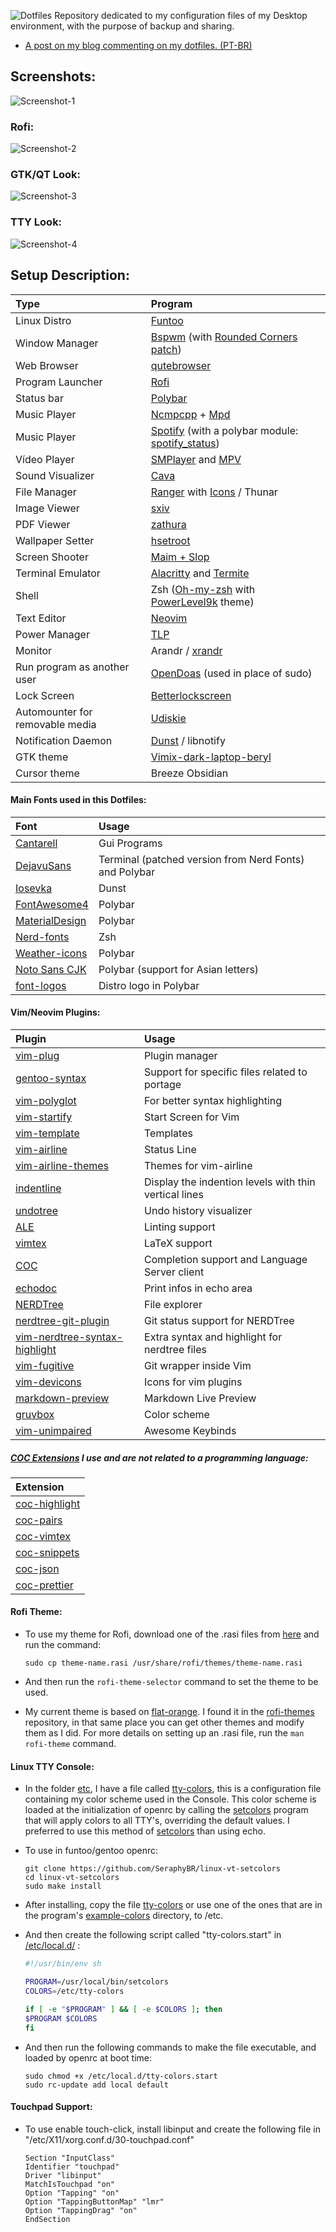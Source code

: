 ![Dotfiles](Images/logo.png)
Repository dedicated to my configuration files of my Desktop environment, with the purpose of backup and sharing.
* [A post on my blog commenting on my dotfiles. (PT-BR)](https://seraphybr.gitlab.io/DotFiles/)

## Screenshots:

![Screenshot-1](Images/Screenshots/Screenshot1.png)

### Rofi:

![Screenshot-2](Images/Screenshots/Screenshot2.png)

### GTK/QT Look:

![Screenshot-3](Images/Screenshots/Screenshot3.png)

### TTY Look:

![Screenshot-4](Images/tty.png)

## Setup Description:

| Type                            | Program                                                                                                                            |
| :------------------------------ | :--------------------------------------------------------------------------------------------------------------------------------- |
| Linux Distro                    | [Funtoo](https://www.funtoo.org/Welcome)                                                                                           |
| Window Manager                  | [Bspwm](https://github.com/baskerville/bspwm) (with [Rounded Corners patch](etc/portage/patches/x11-wm/bspwm-0.9.5/rounded.patch)) |
| Web Browser                     | [qutebrowser](https://qutebrowser.org/)                                                                                            |
| Program Launcher                | [Rofi](https://github.com/DaveDavenport/rofi)                                                                                      |
| Status bar                      | [Polybar](https://github.com/jaagr/polybar)                                                                                        |
| Music Player                    | [Ncmpcpp](https://rybczak.net/ncmpcpp/) + [Mpd](https://github.com/MusicPlayerDaemon/MPD)                                          |
| Music Player                    | [Spotify](https://www.spotify.com/) (with a polybar module: [spotify_status](https://github.com/Jvanrhijn/polybar-spotify))        |
| Vídeo Player                    | [SMPlayer](https://www.smplayer.info/) and [MPV](https://mpv.io/)                                                                  |
| Sound Visualizer                | [Cava](https://github.com/karlstav/cava)                                                                                           |
| File Manager                    | [Ranger](https://github.com/ranger/ranger) with [Icons](https://github.com/alexanderjeurissen/ranger_devicons) / Thunar            |
| Image Viewer                    | [sxiv](https://github.com/muennich/sxiv)                                                                                           |
| PDF Viewer                      | [zathura](https://github.com/pwmt/zathura)                                                                                         |
| Wallpaper Setter                | [hsetroot](https://github.com/himdel/hsetroot)                                                                                     |
| Screen Shooter                  | [Maim + Slop](https://github.com/naelstrof/maim)                                                                                   |
| Terminal Emulator               | [Alacritty](https://github.com/jwilm/alacritty) and [Termite](https://github.com/thestinger/termite)                               |
| Shell                           | Zsh ([Oh-my-zsh](https://github.com/robbyrussell/oh-my-zsh) with [PowerLevel9k](https://github.com/bhilburn/powerlevel9k) theme)   |
| Text Editor                     | [Neovim](https://neovim.io/)                                                                                                       |
| Power Manager                   | [TLP](http://linrunner.de/en/tlp/docs/tlp-linux-advanced-power-management.html)                                                    |
| Monitor                         | Arandr / [xrandr](https://wiki.archlinux.org/index.php/xrandr)                                                                     |
| Run program as another user     | [OpenDoas](https://github.com/Duncaen/OpenDoas) (used in place of sudo)                                                            |
| Lock Screen                     | [Betterlockscreen](https://github.com/pavanjadhaw/betterlockscreen)                                                                |
| Automounter for removable media | [Udiskie](https://github.com/coldfix/udiskie)                                                                                      |
| Notification Daemon             | [Dunst](https://github.com/dunst-project/dunst) / libnotify                                                                        |
| GTK theme                       | [Vimix-dark-laptop-beryl](https://github.com/vinceliuice/vimix-gtk-themes)                                                         |
| Cursor theme                    | Breeze Obsidian                                                                                                                    |

#### Main Fonts used in this Dotfiles:

| Font                                                                  | Usage                                                  |
| :-------------------------------------------------------------------- | :----------------------------------------------------- |
| [Cantarell](https://github.com/GNOME/cantarell-fonts)                 | Gui Programs                                           |
| [DejavuSans](https://github.com/dejavu-fonts/dejavu-fonts)            | Terminal (patched version from Nerd Fonts) and Polybar |
| [Iosevka](https://be5invis.github.io/Iosevka/)                        | Dunst                                                  |
| [FontAwesome4](https://github.com/FortAwesome/Font-Awesome/tree/fa-4) | Polybar                                                |
| [MaterialDesign](https://github.com/google/material-design-icons)     | Polybar                                                |
| [Nerd-fonts](https://github.com/ryanoasis/nerd-fonts)                 | Zsh                                                    |
| [Weather-icons](https://erikflowers.github.io/weather-icons/)         | Polybar                                                |
| [Noto Sans CJK](https://www.google.com/get/noto/help/cjk/)            | Polybar (support for Asian letters)                    |
| [font-logos](https://github.com/lukas-w/font-logos)                   | Distro logo in Polybar                                 |

#### Vim/Neovim Plugins:

| Plugin                                                                                      | Usage                                                 |
| :------------------------------------------------------------------------------------------ | :---------------------------------------------------- |
| [vim-plug](https://github.com/junegunn/vim-plug)                                            | Plugin manager                                        |
| [gentoo-syntax](https://github.com/gentoo/gentoo-syntax)                                    | Support for specific files related to portage         |
| [vim-polyglot](https://github.com/sheerun/vim-polyglot)                                     | For better syntax highlighting                        |
| [vim-startify](https://github.com/mhinz/vim-startify)                                       | Start Screen for Vim                                  |
| [vim-template](https://github.com/aperezdc/vim-template)                                    | Templates                                             |
| [vim-airline](https://github.com/vim-airline/vim-airline)                                   | Status Line                                           |
| [vim-airline-themes](https://github.com/vim-airline/vim-airline-themes)                     | Themes for vim-airline                                |
| [indentline](https://github.com/Yggdroot/indentLine)                                        | Display the indention levels with thin vertical lines |
| [undotree](https://github.com/mbbill/undotree)                                              | Undo history visualizer                               |
| [ALE](https://github.com/w0rp/ale)                                                          | Linting support                                       |
| [vimtex](https://github.com/lervag/vimtex)                                                  | LaTeX support                                         |
| [COC](https://github.com/neoclide/coc.nvim)                                                 | Completion support and Language Server client         |
| [echodoc](https://github.com/Shougo/echodoc.vim)                                            | Print infos in echo area                              |
| [NERDTree](https://github.com/scrooloose/nerdtree)                                          | File explorer                                         |
| [nerdtree-git-plugin](https://github.com/Xuyuanp/nerdtree-git-plugin)                       | Git status support for NERDTree                       |
| [vim-nerdtree-syntax-highlight](https://github.com/tiagofumo/vim-nerdtree-syntax-highlight) | Extra syntax and highlight for nerdtree files         |
| [vim-fugitive](https://github.com/tpope/vim-fugitive)                                       | Git wrapper inside Vim                                |
| [vim-devicons](https://github.com/ryanoasis/vim-devicons)                                   | Icons for vim plugins                                 |
| [markdown-preview](https://github.com/iamcco/markdown-preview.vim)                          | Markdown Live Preview                                 |
| [gruvbox](https://github.com/morhetz/gruvbox)                                               | Color scheme                                          |
| [vim-unimpaired](https://github.com/tpope/vim-unimpaired)                                   | Awesome Keybinds                                      |

##### [COC Extensions](https://github.com/neoclide/coc.nvim/wiki/Using-coc-extensions) I use and are not related to a programming language:

| Extension                                                  |
| :--------------------------------------------------------- |
| [coc-highlight](https://github.com/neoclide/coc-highlight) |
| [coc-pairs](https://github.com/neoclide/coc-pairs)         |
| [coc-vimtex](https://github.com/neoclide/coc-vimtex)       |
| [coc-snippets](https://github.com/neoclide/coc-snippets)   |
| [coc-json](https://github.com/neoclide/coc-json)           |
| [coc-prettier](https://github.com/neoclide/coc-prettier)   |

#### Rofi Theme:

-   To use my theme for Rofi, download one of the .rasi files from [here](Rofi/Themes) and run the command:

    ```
    sudo cp theme-name.rasi /usr/share/rofi/themes/theme-name.rasi
    ```

-   And then run the `rofi-theme-selector` command to set the theme to be used.

-   My current theme is based on [flat-orange](https://github.com/DaveDavenport/rofi-themes/blob/master/User%20Themes/flat-orange.rasi).
    I found it in the [rofi-themes](https://github.com/DaveDavenport/rofi-themes/tree/master/User%20Themes) repository,
    in that same place you can get other themes and modify them as I did. For more details on setting up an .rasi file, run the `man rofi-theme` command.

#### Linux TTY Console:

-   In the folder [etc](etc), I have a file called [tty-colors](etc/tty-colors), this is a configuration file containing my color scheme used in the Console.
    This color scheme is loaded at the initialization of openrc by calling the [setcolors](https://github.com/SeraphyBR/linux-vt-setcolors)
    program that will apply colors to all TTY's, overriding the default values.
    I preferred to use this method of [setcolors](https://github.com/SeraphyBR/linux-vt-setcolors) than using echo.

-   To use in funtoo/gentoo openrc:

    ```
    git clone https://github.com/SeraphyBR/linux-vt-setcolors
    cd linux-vt-setcolors
    sudo make install
    ```

-   After installing, copy the file [tty-colors](etc/tty-colors) or use one of the ones that are in the program's
    [example-colors](https://github.com/SeraphyBR/linux-vt-setcolors/tree/master/example-colors) directory, to /etc.

-   And then create the following script called "tty-colors.start" in [/etc/local.d/](https://wiki.gentoo.org/wiki//etc/local.d) :

    ```sh
    #!/usr/bin/env sh

    PROGRAM=/usr/local/bin/setcolors
    COLORS=/etc/tty-colors

    if [ -e "$PROGRAM" ] && [ -e $COLORS ]; then
    $PROGRAM $COLORS
    fi

    ```

-   And then run the following commands to make the file executable, and loaded by openrc at boot time:

    ```
    sudo chmod +x /etc/local.d/tty-colors.start
    sudo rc-update add local default
    ```

#### Touchpad Support:

-   To use enable touch-click, install libinput and create the following file in "/etc/X11/xorg.conf.d/30-touchpad.conf"

    ```
    Section "InputClass"
    Identifier "touchpad"
    Driver "libinput"
    MatchIsTouchpad "on"
    Option "Tapping" "on"
    Option "TappingButtonMap" "lmr"
    Option "TappingDrag" "on"
    EndSection
    ```
